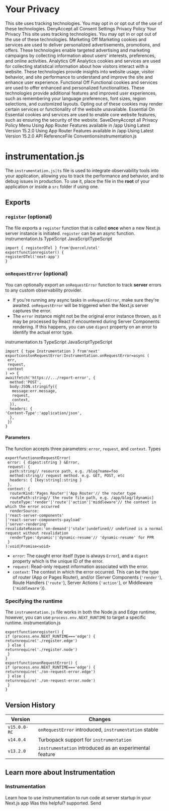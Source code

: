 # Your Privacy
This site uses tracking technologies. You may opt in or opt out of the use of these technologies.
DenyAccept all
Consent Settings
Privacy Policy
Your Privacy
This site uses tracking technologies. You may opt in or opt out of the use of these technologies.
Marketing
Off
Marketing cookies and services are used to deliver personalized advertisements, promotions, and offers. These technologies enable targeted advertising and marketing campaigns by collecting information about users' interests, preferences, and online activities. 
Analytics
Off
Analytics cookies and services are used for collecting statistical information about how visitors interact with a website. These technologies provide insights into website usage, visitor behavior, and site performance to understand and improve the site and enhance user experience.
Functional
Off
Functional cookies and services are used to offer enhanced and personalized functionalities. These technologies provide additional features and improved user experiences, such as remembering your language preferences, font sizes, region selections, and customized layouts. Opting out of these cookies may render certain services or functionality of the website unavailable.
Essential
On
Essential cookies and services are used to enable core website features, such as ensuring the security of the website. 
SaveDenyAccept all
Privacy Policy
Menu
Using App Router
Features available in /app
Using Latest Version
15.2.0
Using App Router
Features available in /app
Using Latest Version
15.2.0
API ReferenceFile Conventionsinstrumentation.js
# instrumentation.js
The `instrumentation.js|ts` file is used to integrate observability tools into your application, allowing you to track the performance and behavior, and to debug issues in production.
To use it, place the file in the **root** of your application or inside a `src` folder if using one.
## Exports
### `register` (optional)
The file exports a `register` function that is called **once** when a new Next.js server instance is initiated. `register` can be an async function.
instrumentation.ts
TypeScript
JavaScriptTypeScript
```
import { registerOTel } from'@vercel/otel'
exportfunctionregister() {
registerOTel('next-app')
}
```

### `onRequestError` (optional)
You can optionally export an `onRequestError` function to track **server** errors to any custom observability provider.
  * If you're running any async tasks in `onRequestError`, make sure they're awaited. `onRequestError` will be triggered when the Next.js server captures the error.
  * The `error` instance might not be the original error instance thrown, as it may be processed by React if encountered during Server Components rendering. If this happens, you can use `digest` property on an error to identify the actual error type.


instrumentation.ts
TypeScript
JavaScriptTypeScript
```
import { type Instrumentation } from'next'
exportconstonRequestError:Instrumentation.onRequestError=async (
 err,
 request,
 context
) => {
awaitfetch('https://.../report-error', {
  method:'POST',
  body:JSON.stringify({
   message:err.message,
   request,
   context,
  }),
  headers: {
'Content-Type':'application/json',
  },
 })
}
```

#### Parameters
The function accepts three parameters: `error`, `request`, and `context`.
Types
```
exportfunctiononRequestError(
 error: { digest:string } &Error,
 request: {
  path:string// resource path, e.g. /blog?name=foo
  method:string// request method. e.g. GET, POST, etc
  headers: { [key:string]:string }
 },
 context: {
  routerKind:'Pages Router'|'App Router'// the router type
  routePath:string// the route file path, e.g. /app/blog/[dynamic]
  routeType:'render'|'route'|'action'|'middleware'// the context in which the error occurred
  renderSource:
|'react-server-components'
|'react-server-components-payload'
|'server-rendering'
revalidateReason:'on-demand'|'stale'|undefined// undefined is a normal request without revalidation
  renderType:'dynamic'|'dynamic-resume'// 'dynamic-resume' for PPR
 }
):void|Promise<void>
```

  * `error`: The caught error itself (type is always `Error`), and a `digest` property which is the unique ID of the error.
  * `request`: Read-only request information associated with the error.
  * `context`: The context in which the error occurred. This can be the type of router (App or Pages Router), and/or (Server Components (`'render'`), Route Handlers (`'route'`), Server Actions (`'action'`), or Middleware (`'middleware'`)).


### Specifying the runtime
The `instrumentation.js` file works in both the Node.js and Edge runtime, however, you can use `process.env.NEXT_RUNTIME` to target a specific runtime.
instrumentation.js
```
exportfunctionregister() {
if (process.env.NEXT_RUNTIME==='edge') {
returnrequire('./register.edge')
 } else {
returnrequire('./register.node')
 }
}
exportfunctiononRequestError() {
if (process.env.NEXT_RUNTIME==='edge') {
returnrequire('./on-request-error.edge')
 } else {
returnrequire('./on-request-error.node')
 }
}
```

## Version History
Version| Changes  
---|---  
`v15.0.0-RC`| `onRequestError` introduced, `instrumentation` stable  
`v14.0.4`| Turbopack support for `instrumentation`  
`v13.2.0`| `instrumentation` introduced as an experimental feature  
## Learn more about Instrumentation
### Instrumentation
Learn how to use instrumentation to run code at server startup in your Next.js app
Was this helpful?
supported.
Send
